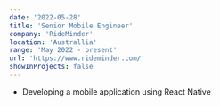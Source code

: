 ```yaml
---
date: '2022-05-28'
title: 'Senior Mobile Engineer'
company: 'RideMinder'
location: 'Australlia'
range: 'May 2022 - present'
url: 'https://www.rideminder.com/'
showInProjects: false
---
```


- Developing a mobile application using React Native

